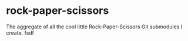 # rock-paper-scissors
The aggregate of all the cool little Rock-Paper-Scissors Git submodules I create.
fsdf
